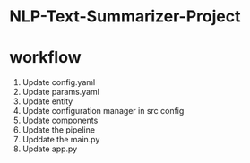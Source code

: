 # NLP-Text-Summarizer-Project

# workflow
1. Update config.yaml
2. Update params.yaml
3. Update entity
4. Update configuration manager in src config
5. Update components
6. Update the pipeline
7. Upddate the main.py
8. Update app.py

